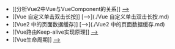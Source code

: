 - [[分析Vue2中Vue与VueComponent的关系]] [-->](./分析Vue2中Vue与VueComponent的关系.md)
- [[Vue 自定义单击双击长按]] [-->](./Vue 自定义单击双击长按.md)
- [[Vue2 中的页面数据缓存]] [-->](./Vue2 中的页面数据缓存.md)
- [[Vue路由Keep-alive实现原理]] [-->](./Vue路由Keep-alive实现原理.md)
- [[Vue生命周期]] [-->](./Vue生命周期.md)
